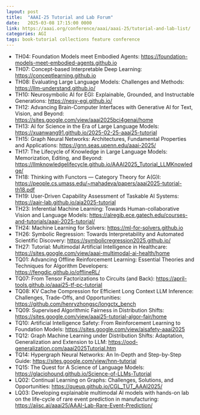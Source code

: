 ```yaml
---
layout: post
title:  "AAAI-25 Tutorial and Lab Forum"
date:   2025-03-08 17:15:00 0000
link: https://aaai.org/conference/aaai/aaai-25/tutorial-and-lab-list/
categories: AGI
tags: book-tutorial collections feature conference
---
```


- TH04: Foundation Models meet Embodied Agents: https://foundation-models-meet-embodied-agents.github.io
- TH07: Concept-based Interpretable Deep Learning: https://conceptlearning.github.io
- TH08: Evaluating Large Language Models: Challenges and Methods: https://llm-understand.github.io/
- TH10: Neurosymbolic AI for EGI: Explainable, Grounded, and Instructable Generations: https://nesy-egi.github.io/
- TH12: Advancing Brain-Computer Interfaces with Generative AI for Text, Vision, and Beyond: https://sites.google.com/view/aaai2025bci4genai/home
- TH13: AI for Science in the Era of Large Language Models: https://xuanwang91.github.io/2025-02-25-aaai25-tutorial
- TH15: Graph Neural Networks: Architectures, Fundamental Properties and Applications: https://gnn.seas.upenn.edu/aaai-2025/
- TH17: The Lifecycle of Knowledge in Large Language Models:  Memorization, Editing, and Beyond: https://llmknowledgelifecycle.github.io/AAAI2025_Tutorial_LLMKnowledge/
- TH18: Thinking with Functors — Category Theory for A(G)I: https://people.cs.umass.edu/~mahadeva/papers/aaai2025-tutorial-th18.pdf
- TH19: User-Driven Capability Assessment of Taskable AI Systems: https://aair-lab.github.io/aia2025-tutorial
- TH23: Inferential Machine Learning: Towards Human-collaborative Vision and Language Models: https://alregib.ece.gatech.edu/courses-and-tutorials/aaai-2025-tutorial/
- TH24: Machine Learning for Solvers: https://ml-for-solvers.github.io
- TH26: Symbolic Regression: Towards Interpretability and Automated Scientific Discovery: https://symbolicregression2025.github.io/
- TH27: Tutorial: Multimodal Artificial Intelligence in Healthcare: https://sites.google.com/view/aaai-multimodal-ai-health/home
- TQ01: Advancing Offline Reinforcement Learning: Essential Theories and Techniques for Algorithm Developers: https://fengdic.github.io/offlineRL/
- TQ07: From Tensor Factorizations to Circuits (and Back): https://april-tools.github.io/aaai25-tf-pc-tutorial
- TQ08: KV Cache Compression for Efficient Long Context LLM Inference: Challenges, Trade-Offs, and Opportunities: https://github.com/henryzhongsc/longctx_bench
- TQ09: Supervised Algorithmic Fairness in Distribution Shifts: https://sites.google.com/view/aaai25-tutorial-algor-fair/home
- TQ10: Artificial Intelligence Safety: From Reinforcement Learning to Foundation Models: https://sites.google.com/view/aisafety-aaai2025
- TQ12: Graph Machine Learning under Distribution Shifts: Adaptation, Generalization and Extension to LLM: https://ood-generalization.com/aaai2025Tutorial.htm
- TQ14: Hypergraph Neural Networks: An In-Depth and Step-by-Step Guide: https://sites.google.com/view/hnn-tutorial
- TQ15: The Quest for A Science of Language Models: https://glaciohound.github.io/Science-of-LLMs-Tutorial
- LQ02: Continual Learning on Graphs: Challenges, Solutions, and Opportunities: https://queuq.github.io/CGL_TUT_AAAI2025/
- LQ03: Developing explainable multimodal AI models with hands-on lab on the life-cycle of rare event prediction in manufacturing: https://aiisc.ai/aaai25/AAAI-Lab-Rare-Event-Prediction/
